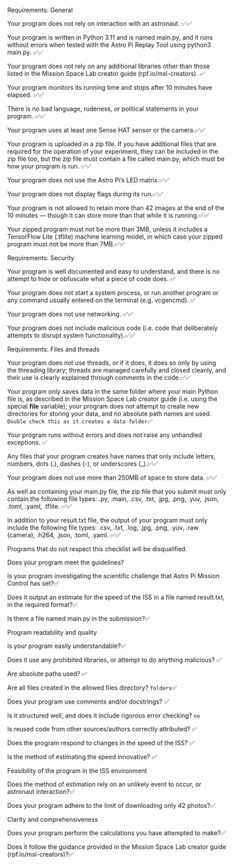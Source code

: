 Requirements: General

Your program does not rely on interaction with an astronaut. ✅✅

Your program is written in Python 3.11 and is named main.py, and it runs without errors when tested with the Astro Pi Replay Tool using python3 main.py. ✅✅

Your program does not rely on any additional libraries other than those listed in the Mission Space Lab creator guide (rpf.io/msl-creators).  ✅


Your program monitors its running time and stops after 10 minutes have elapsed. ✅✅

There is no bad language, rudeness, or political statements in your program. ✅✅

Your program uses at least one Sense HAT sensor or the camera.✅✅

Your program is uploaded in a zip file. If you have additional files that are required for the operation of your experiment, they can be included in the zip file too, but the zip file must contain a file called main.py, which must be how your program is run. ✅✅

Your program does not use the Astro Pi’s LED matrix.✅✅

Your program does not display flags during its run.✅✅

Your program is not allowed to retain more than 42 images at the end of the 10 minutes — though it can store more than that while it is running.✅✅

Your zipped program must not be more than 3MB, unless it includes a TensorFlow Lite (.tflite) machine learning model, in which case your zipped program must not be more than 7MB.✅✅

Requirements: Security

Your program is well documented and easy to understand, and there is no attempt to hide or obfuscate what a piece of code does. ✅

Your program does not start a system process, or run another program or any command usually entered on the terminal (e.g. vcgencmd). ✅

Your program does not use networking. ✅✅

Your program does not include malicious code (i.e. code that deliberately attempts to disrupt system functionality).✅✅

Requirements: Files and threads

Your program does not use threads, or if it does, it does so only by using the threading library; threads are managed carefully and closed cleanly, and their use is clearly explained through comments in the code.✅✅

Your program only saves data in the same folder where your main Python file is, as described in the Mission Space Lab creator guide (i.e. using the special __file__ variable); your program does not attempt to create new directories for storing your data, and no absolute path names are used. ```Double check this as it creates a data folder```✅

Your program runs without errors and does not raise any unhandled exceptions. ✅

Any files that your program creates have names that only include letters, numbers, dots (.), dashes (-), or underscores (_).✅✅

Your program does not use more than 250MB of space to store data. ✅✅

As well as containing your main.py file, the zip file that you submit must only contain the following file types: .py, .main, .csv, .txt, .jpg, .png, .yuv, .json, .toml, .yaml, .tflite. ✅✅

In addition to your result.txt file, the output of your program must only include the following file types: .csv, .txt, .log, .jpg, .png, .yuv, .raw (camera), .h264, .json, .toml, .yaml. ✅✅

Programs that do not respect this checklist will be disqualified.


Does your program meet the guidelines? 

Is your program investigating the scientific challenge that Astro Pi Mission Control has set?✅

Does it output an estimate for the speed of the ISS in a file named result.txt, in the required format?✅

Is there a file named main.py in the submission?✅

Program readability and quality

Is your program easily understandable?✅

Does it use any prohibited libraries, or attempt to do anything malicious? ✅

Are absolute paths used? ✅

Are all files created in the allowed files directory? ```folders```✅

Does your program use comments and/or docstrings? ✅

Is it structured well, and does it include rigorous error checking? ```no```

Is reused code from other sources/authors correctly attributed? ✅

Does the program respond to changes in the speed of the ISS? ✅

Is the method of estimating the speed innovative? ✅

Feasibility of the program in the ISS environment

Does the method of estimation rely on an unlikely event to occur, or astronaut interaction?✅

Does your program adhere to the limit of downloading only 42 photos?✅

Clarity and comprehensiveness

Does your program perform the calculations you have attempted to make?✅

Does it follow the guidance provided in the Mission Space Lab creator guide (rpf.io/msl-creators)?✅